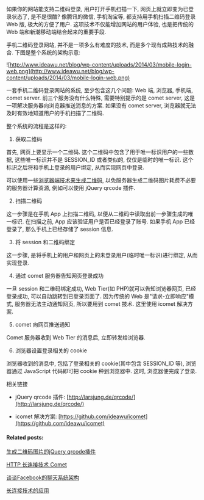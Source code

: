 

				
如果你的网站能支持二维码登录, 用户打开手机扫描一下, 网页上就立即变为已登录状态了, 是不是很酷? 像腾讯的微信, 手机淘宝等, 都支持用手机扫描二维码登录 Web 版, 极大的方便了用户. 这项技术不仅能增加网站的用户体验, 也是把传统的 Web 端和新潮移动端结合起来的重要手段.


手机二维码登录网站, 并不是一项多么有难度的技术, 而是多个现有成熟技术的融合. 下图是整个系统的架构示意:


![http://www.ideawu.net/blog/wp-content/uploads/2014/03/mobile-login-web.png](http://www.ideawu.net/blog/wp-content/uploads/2014/03/mobile-login-web.png)


一套手机二维码登录网站的系统, 至少包含这几个问题: Web 端, 浏览器, 手机端, comet server. 前三个服务没有什么特殊, 需要特别提示的是 comet server, 这是一项解决服务器向浏览器推送消息的方案. 如果没有 comet server, 浏览器就无法及时有效地知道用户的手机扫描了二维码.


整个系统的流程是这样的:


1. 获取二维码


首先, 网页上要显示一个二维码. 这个二维码中包含了用于唯一标识用户的一些数据, 这些唯一标识并不是 SESSION_ID 或者类似的, 仅仅是临时的唯一标识. 这个标识之后将和手机上登录的用户绑定, 从而实现网页中登录.


可以使用一些[浏览器端技术来生成二维码](http://www.ideawu.net/blog/archives/795.html), 以免服务器生成二维码图片耗费不必要的服务器计算资源, 例如可以使用 jQuery qrcode 插件.


2. 扫描二维码


这一步骤是在手机 App 上扫描二维码, 以便从二维码中读取出前一步骤生成的唯一标识. 在扫描之前, App 应该验证用户是否已经登录了账号. 如果手机 App 已经登录了, 那么手机上已经存储了 session 信息.


3. 将 session 和二维码绑定


这一步骤, 是将手机上的用户和网页上的未登录用户(临时唯一标识)进行绑定, 从而实现登录.


4. 通过 comet 服务器告知网页登录成功


一旦 session 和二维码绑定成功, Web Tier(如 PHP)就可以告知浏览器网页, 已经登录成功, 可以自动跳转到已登录页面了. 因为传统的 Web 是"请求-立即响应"模式, 服务器无法主动通知网页, 所以要用到 comet 技术. 这里使用 icomet 解决方案.


5. comet 向网页推送通知


Comet 服务器收到 Web Tier 的消息后, 立即转发给浏览器.


6. 浏览器设置登录相关的 cookie


浏览器收到的消息中, 包括了登录相关的 cookie(其中包含 SESSION_ID 等), 浏览器通过 JavaScript 代码即可把 cookie 种到浏览器中. 这时, 浏览器便完成了登录.


相关链接


* jQuery qrcode 插件: [http://larsjung.de/qrcode/](http://larsjung.de/qrcode/)


* icomet 解决方案: [https://github.com/ideawu/icomet](https://github.com/ideawu/icomet)





#### Related posts:


[生成二维码图片的jQuery qrcode插件](http://www.ideawu.net/blog/archives/795.html)

[HTTP 长连接技术 Comet](http://www.ideawu.net/blog/archives/821.html)

[谈谈Facebook的聊天系统架构](http://www.ideawu.net/blog/archives/728.html)

[长连接技术的应用](http://www.ideawu.net/blog/archives/781.html)


